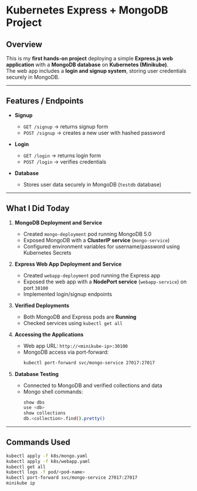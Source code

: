 # Kubernetes Express + MongoDB Project

## Overview
This is my **first hands-on project** deploying a simple **Express.js web application** with a **MongoDB database** on **Kubernetes (Minikube)**.  
The web app includes a **login and signup system**, storing user credentials securely in MongoDB.

---

## Features / Endpoints

- **Signup**
  - `GET /signup` → returns signup form
  - `POST /signup` → creates a new user with hashed password

- **Login**
  - `GET /login` → returns login form
  - `POST /login` → verifies credentials

- **Database**
  - Stores user data securely in MongoDB (`testdb` database)

---

## What I Did Today

1. **MongoDB Deployment and Service**
   - Created `mongo-deployment` pod running MongoDB 5.0
   - Exposed MongoDB with a **ClusterIP service** (`mongo-service`)
   - Configured environment variables for username/password using Kubernetes Secrets

2. **Express Web App Deployment and Service**
   - Created `webapp-deployment` pod running the Express app
   - Exposed the web app with a **NodePort service** (`webapp-service`) on port `30100`
   - Implemented login/signup endpoints

3. **Verified Deployments**
   - Both MongoDB and Express pods are **Running**
   - Checked services using `kubectl get all`

4. **Accessing the Applications**
   - Web app URL: `http://<minikube-ip>:30100`
   - MongoDB access via port-forward:
     ```bash
     kubectl port-forward svc/mongo-service 27017:27017
     ```

5. **Database Testing**
   - Connected to MongoDB and verified collections and data
   - Mongo shell commands:
     ```bash
     show dbs
     use <db>
     show collections
     db.<collection>.find().pretty()
     ```

---

## Commands Used

```bash
kubectl apply -f k8s/mongo.yaml
kubectl apply -f k8s/webapp.yaml
kubectl get all
kubectl logs -f pod/<pod-name>
kubectl port-forward svc/mongo-service 27017:27017
minikube ip
